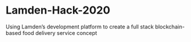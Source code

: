 # Lamden-Hack-2020
Using Lamden’s development platform to create a full stack blockchain-based food delivery service concept
